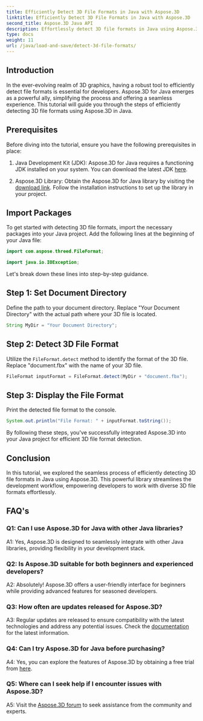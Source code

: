 ```yaml
---
title: Efficiently Detect 3D File Formats in Java with Aspose.3D
linktitle: Efficiently Detect 3D File Formats in Java with Aspose.3D
second_title: Aspose.3D Java API
description: Effortlessly detect 3D file formats in Java using Aspose.3D. Streamline your development process with this powerful library.
type: docs
weight: 11
url: /java/load-and-save/detect-3d-file-formats/
---
```

## Introduction

In the ever-evolving realm of 3D graphics, having a robust tool to efficiently detect file formats is essential for developers. Aspose.3D for Java emerges as a powerful ally, simplifying the process and offering a seamless experience. This tutorial will guide you through the steps of efficiently detecting 3D file formats using Aspose.3D in Java.

## Prerequisites

Before diving into the tutorial, ensure you have the following prerequisites in place:

1. Java Development Kit (JDK): Aspose.3D for Java requires a functioning JDK installed on your system. You can download the latest JDK [here](https://www.oracle.com/java/technologies/javase-downloads.html).

2. Aspose.3D Library: Obtain the Aspose.3D for Java library by visiting the [download link](https://releases.aspose.com/3d/java/). Follow the installation instructions to set up the library in your project.

## Import Packages

To get started with detecting 3D file formats, import the necessary packages into your Java project. Add the following lines at the beginning of your Java file:

```java
import com.aspose.threed.FileFormat;

import java.io.IOException;
```

Let's break down these lines into step-by-step guidance.

## Step 1: Set Document Directory

Define the path to your document directory. Replace "Your Document Directory" with the actual path where your 3D file is located.

```java
String MyDir = "Your Document Directory";
```

## Step 2: Detect 3D File Format

Utilize the `FileFormat.detect` method to identify the format of the 3D file. Replace "document.fbx" with the name of your 3D file.

```java
FileFormat inputFormat = FileFormat.detect(MyDir + "document.fbx");
```

## Step 3: Display the File Format

Print the detected file format to the console.

```java
System.out.println("File Format: " + inputFormat.toString());
```

By following these steps, you've successfully integrated Aspose.3D into your Java project for efficient 3D file format detection.

## Conclusion

In this tutorial, we explored the seamless process of efficiently detecting 3D file formats in Java using Aspose.3D. This powerful library streamlines the development workflow, empowering developers to work with diverse 3D file formats effortlessly.

## FAQ's

### Q1: Can I use Aspose.3D for Java with other Java libraries?

A1: Yes, Aspose.3D is designed to seamlessly integrate with other Java libraries, providing flexibility in your development stack.

### Q2: Is Aspose.3D suitable for both beginners and experienced developers?

A2: Absolutely! Aspose.3D offers a user-friendly interface for beginners while providing advanced features for seasoned developers.

### Q3: How often are updates released for Aspose.3D?

A3: Regular updates are released to ensure compatibility with the latest technologies and address any potential issues. Check the [documentation](https://reference.aspose.com/3d/java/) for the latest information.

### Q4: Can I try Aspose.3D for Java before purchasing?

A4: Yes, you can explore the features of Aspose.3D by obtaining a free trial from [here](https://releases.aspose.com/).

### Q5: Where can I seek help if I encounter issues with Aspose.3D?

A5: Visit the [Aspose.3D forum](https://forum.aspose.com/c/3d/18) to seek assistance from the community and experts.
